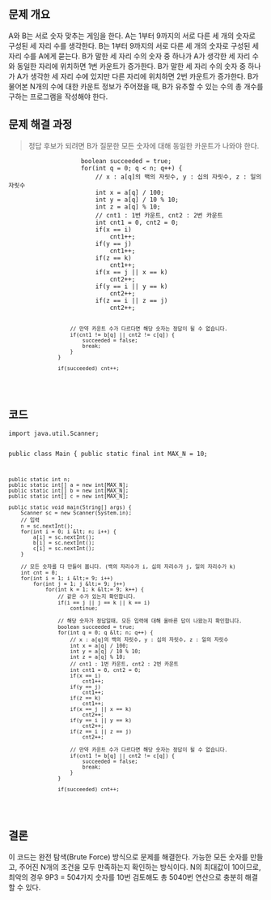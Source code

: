<h2 id="문제-개요">문제 개요</h2>
<p>A와 B는 서로 숫자 맞추는 게임을 한다. 
A는 1부터 9까지의 서로 다른 세 개의 숫자로 구성된 세 자리 수를 생각한다. 
B는 1부터 9까지의 서로 다른 세 개의 숫자로 구성된 세 자리 수를 A에게 묻는다. 
B가 말한 세 자리 수의 숫자 중 하나가 A가 생각한 세 자리 수와 동일한 자리에 위치하면 1번 카운트가 증가한다. 
B가 말한 세 자리 수의 숫자 중 하나가 A가 생각한 세 자리 수에 있지만 다른 자리에 위치하면 2번 카운트가 증가한다. 
B가 물어본 N개의 수에 대한 카운트 정보가 주어졌을 때, B가 유추할 수 있는 수의 총 개수를 구하는 프로그램을 작성해야 한다.</p>
<h2 id="문제-해결-과정">문제 해결 과정</h2>
<blockquote>
<p>정답 후보가 되려면 B가 질문한 모든 숫자에 대해 동일한 카운트가 나와야 한다.</p>
</blockquote>
<pre><code class="language-java">                    boolean succeeded = true;
                    for(int q = 0; q &lt; n; q++) {
                        // x : a[q]의 백의 자릿수, y : 십의 자릿수, z : 일의 자릿수
                        int x = a[q] / 100;
                        int y = a[q] / 10 % 10;
                        int z = a[q] % 10;
                        // cnt1 : 1번 카운트, cnt2 : 2번 카운트
                        int cnt1 = 0, cnt2 = 0;
                        if(x == i)
                            cnt1++;
                        if(y == j)
                            cnt1++;
                        if(z == k)
                            cnt1++;
                        if(x == j || x == k)
                            cnt2++;
                        if(y == i || y == k)
                            cnt2++;
                        if(z == i || z == j)
                            cnt2++;

                        // 만약 카운트 수가 다르다면 해당 숫자는 정답이 될 수 없습니다.
                        if(cnt1 != b[q] || cnt2 != c[q]) {
                            succeeded = false;
                            break;
                        }
                    }

                    if(succeeded) cnt++;

</code></pre>
<h2 id="코드">코드</h2>
<pre><code class="language-java">import java.util.Scanner;

public class Main {
    public static final int MAX_N = 10;

    public static int n;
    public static int[] a = new int[MAX_N];
    public static int[] b = new int[MAX_N];
    public static int[] c = new int[MAX_N];

    public static void main(String[] args) {
        Scanner sc = new Scanner(System.in);
        // 입력
        n = sc.nextInt();
        for(int i = 0; i &lt; n; i++) {
            a[i] = sc.nextInt();
            b[i] = sc.nextInt();
            c[i] = sc.nextInt();
        }

        // 모든 숫자를 다 만들어 봅니다. (백의 자리수가 i, 십의 자리수가 j, 일의 자리수가 k)
        int cnt = 0;
        for(int i = 1; i &lt;= 9; i++)
            for(int j = 1; j &lt;= 9; j++)
                for(int k = 1; k &lt;= 9; k++) {
                    // 같은 수가 있는지 확인합니다.
                    if(i == j || j == k || k == i)
                        continue;

                    // 해당 숫자가 정답일때, 모든 입력에 대해 올바른 답이 나왔는지 확인합니다.
                    boolean succeeded = true;
                    for(int q = 0; q &lt; n; q++) {
                        // x : a[q]의 백의 자릿수, y : 십의 자릿수, z : 일의 자릿수
                        int x = a[q] / 100;
                        int y = a[q] / 10 % 10;
                        int z = a[q] % 10;
                        // cnt1 : 1번 카운트, cnt2 : 2번 카운트
                        int cnt1 = 0, cnt2 = 0;
                        if(x == i)
                            cnt1++;
                        if(y == j)
                            cnt1++;
                        if(z == k)
                            cnt1++;
                        if(x == j || x == k)
                            cnt2++;
                        if(y == i || y == k)
                            cnt2++;
                        if(z == i || z == j)
                            cnt2++;

                        // 만약 카운트 수가 다르다면 해당 숫자는 정답이 될 수 없습니다.
                        if(cnt1 != b[q] || cnt2 != c[q]) {
                            succeeded = false;
                            break;
                        }
                    }

                    if(succeeded) cnt++;

</code></pre>
<h2 id="결론">결론</h2>
<p>이 코드는 완전 탐색(Brute Force) 방식으로 문제를 해결한다. 가능한 모든 숫자를 만들고, 주어진 N개의 조건을 모두 만족하는지 확인하는 방식이다. N의 최대값이 10이므로, 최악의 경우 9P3 = 504가지 숫자를 10번 검토해도 총 5040번 연산으로 충분히 해결할 수 있다.</p>
